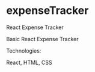 # expenseTracker
React Expense Tracker

Basic React Expense Tracker

Technologies:

React, HTML, CSS
